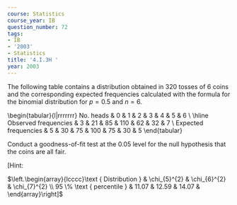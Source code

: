 ```yaml
---
course: Statistics
course_year: IB
question_number: 72
tags:
- IB
- '2003'
- Statistics
title: '4.I.3H '
year: 2003
---
```



The following table contains a distribution obtained in 320 tosses of 6 coins and the corresponding expected frequencies calculated with the formula for the binomial distribution for $p=0.5$ and $n=6$.

\begin{tabular}{l|rrrrrrr} 
No. heads & 0 & 1 & 2 & 3 & 4 & 5 & 6 \\
\hline Observed frequencies & 3 & 21 & 85 & 110 & 62 & 32 & 7 \\
Expected frequencies & 5 & 30 & 75 & 100 & 75 & 30 & 5
\end{tabular}

Conduct a goodness-of-fit test at the $0.05$ level for the null hypothesis that the coins are all fair.

[Hint:

$\left.\begin{array}{lcccc}\text { Distribution } & \chi_{5}^{2} & \chi_{6}^{2} & \chi_{7}^{2} \\ 95 \% \text { percentile } & 11.07 & 12.59 & 14.07 & \end{array}\right]$